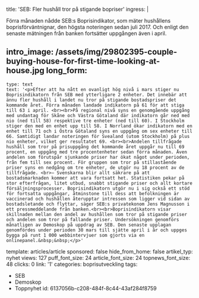 title: 'SEB: Fler hushåll tror på stigande bopriser'
ingress: |
  <p>Förra månaden nådde SEB:s Boprisindikator, som mäter hushållens boprisförväntnignar, den högsta noteringen sedan juli 2017. Och enligt den senaste mätningen från banken fortsätter uppgången även i april.
  </p>
  
intro_image: /assets/img/29802395-couple-buying-house-for-first-time-looking-at-house.jpg
long_form:
  -
    type: text
    text: '<p>Efter att ha nått en ovanligt hög nivå i mars stiger nu Boprisindikatorn från SEB med ytterligare 2 enheter. Det innebär att ännu fler hushåll i landet nu tror på stigande bostadspriser det kommande året. Förra månaden landade indikatorn på 61 för att stiga till 63 i april. <br><br>På regional nivå syns en genomgående uppgång med undantag för Skåne och Västra Götaland där indikatorn går ned med nio (ned till 58) respektive tre enheter (ned till 60). I Stockholm stiger den med en enhet upp till 58. I Norrland ökar indikatorn med en enhet till 71 och i Östra Götaland syns en uppgång om sex enheter till 66. Samtidigt landar noteringen för Svealand (utom Stockholm) på plus nio enheter, vilket ger resultatet 69. <br><br>Andelen tillfrågade hushåll som tror på prisuppgång det kommande året uppgår nu till 69 procent, en uppgång med tre procentenheter sedan förra månaden. Även andelen som förutspår sjunkande priser har ökat något under perioden, från fem till sex procent. För gruppen som tror på stillastående priser syns en nedgång om tre enheter, de utgör nu 18 procent av de tillfrågade. <br>– Svenskarna blir allt säkrare på att bostadsmarknaden kommer att vara fortsatt het. Statistiken pekar på stor efterfrågan, litet utbud, snabbt stigande priser och allt kortare försäljningsprocesser. Boprisindikatorn utgör nu i sig också ett stöd för fortsatta uppgångar, åtminstone till dess att befolkningen är vaccinerad och hushållen återupptar intressen som ligger vid sidan av bostadsletande och flyttar, säger SEB:s privatekonom Jens Magnusson i ett pressmeddelande från banken.<br><br>Boprisindikatorn visar skillnaden mellan den andel av hushållen som tror på stigande priser och andelen som tror på fallande priser. Undersökningen genomförs månatligen av Demoskop på uppdrag av SEB. Den senaste upplagan genomfördes under perioden 30 mars till sjätte april i år och uppges bygga på runt 1 000 webbintervjuer som gjorts via en onlinepanel.&nbsp;&nbsp;</p>'
template: articles/article
sponsored: false
hide_from_home: false
artikel_typ: nyhet
views: 127
puff_font_size: 24
article_font_size: 24
topnews_font_size: 48
clicks: 0
link: '1'
categories: boprisutveckling
tags:
  - SEB
  - Demoskop
  - Toppnyhet
id: 6137056b-c208-484f-8c44-43af284f8759
